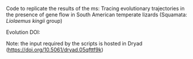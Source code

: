 Code to replicate the results of the ms: Tracing evolutionary trajectories in the presence of gene flow in South American temperate lizards (Squamata: _Liolaemus kingii_ group)

Evolution DOI: 

Note: the input required by the scripts is hosted in Dryad (https://doi.org/10.5061/dryad.05qfttf9k)
